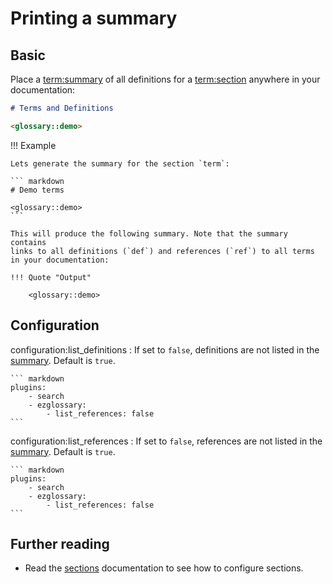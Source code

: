 # Printing a summary

## Basic

Place a <term:summary> of all definitions for a <term:section>
anywhere in your documentation:

``` markdown
# Terms and Definitions

<glossary::demo>
```

!!! Example

    Lets generate the summary for the section `term`:

    ``` markdown
    # Demo terms

    <glossary::demo>
    ```

    This will produce the following summary. Note that the summary contains
    links to all definitions (`def`) and references (`ref`) to all terms
    in your documentation:

    !!! Quote "Output"

        <glossary::demo>

## Configuration

configuration:list_definitions
:   If set to `false`, definitions are not listed in the [summary](summary.md). Default
    is `true`.

    ``` markdown
    plugins:
        - search
        - ezglossary:
            - list_references: false
    ```

configuration:list_references
:   If set to `false`, references are not listed in the [summary](summary.md). Default
    is `true`.

    ``` markdown
    plugins:
        - search
        - ezglossary:
            - list_references: false
    ```

## Further reading

-   Read the [sections](sections.md) documentation to see how to configure sections.
